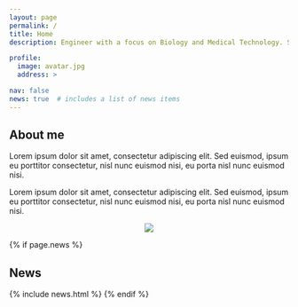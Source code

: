 ```yaml
---
layout: page
permalink: /
title: Home
description: Engineer with a focus on Biology and Medical Technology. Studied at École polytechnique and Agro ParisTech.

profile:
  image: avatar.jpg
  address: >

nav: false
news: true  # includes a list of news items
---
```


## About me

<div class="row">
  <div class="col-md-8" markdown="1">
  Lorem ipsum dolor sit amet, consectetur adipiscing elit. Sed euismod, ipsum eu porttitor consectetur, nisl nunc euismod nisi, eu porta nisl nunc euismod nisi. 
  
  Lorem ipsum dolor sit amet, consectetur adipiscing elit. Sed euismod, ipsum eu porttitor consectetur, nisl nunc euismod nisi, eu porta nisl nunc euismod nisi. 
  </div>
  <div class="col-md-4 m-auto" style="text-align: center">
    <img class="img-responsive rounded-circle profile" src="assets/img/{{page.profile.image}}">
  </div>
</div>


{% if page.news %}
## News
  {% include news.html %}
{% endif %}